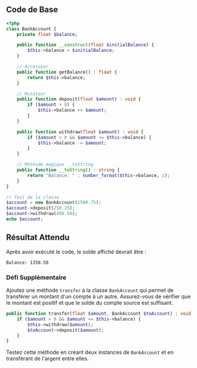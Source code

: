 
## Code de Base

```php
<?php
class BankAccount {
    private float $balance;

    public function __construct(float $initialBalance) {
        $this->balance = $initialBalance;
    }

    // Accesseur
    public function getBalance() : float {
        return $this->balance;
    }

    // Mutateur
    public function deposit(float $amount) : void {
        if ($amount > 0) {
            $this->balance += $amount;
        }
    }

    public function withdraw(float $amount) : void {
        if ($amount > 0 && $amount <= $this->balance) {
            $this->balance -= $amount;
        }
    }

    // Méthode magique __toString
    public function __toString() : string {
        return "Balance: " . number_format($this->balance, 2);
    }
}

// Test de la classe
$account = new BankAccount(1500.75);
$account->deposit(250.25);
$account->withdraw(400.50);
echo $account;
```

## Résultat Attendu

Après avoir exécuté le code, le solde affiché devrait être :

```plaintext
Balance: 1350.50
```

### Défi Supplémentaire

Ajoutez une méthode `transfer` à la classe `BankAccount` qui permet de transférer un montant d'un compte à un autre. Assurez-vous de vérifier que le montant est positif et que le solde du compte source est suffisant.

```php
public function transfer(float $amount, BankAccount $toAccount) : void {
    if ($amount > 0 && $amount <= $this->balance) {
        $this->withdraw($amount);
        $toAccount->deposit($amount);
    }
}
```

Testez cette méthode en créant deux instances de `BankAccount` et en transférant de l'argent entre elles.